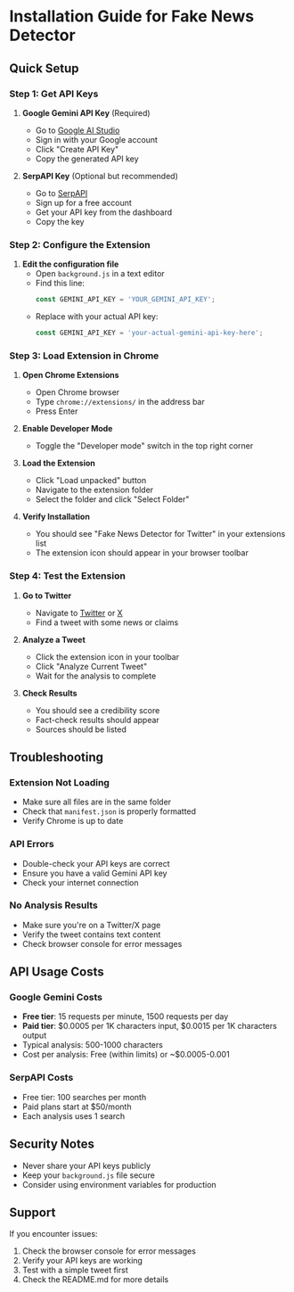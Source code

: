 # Installation Guide for Fake News Detector

## Quick Setup

### Step 1: Get API Keys

1. **Google Gemini API Key** (Required)
   - Go to [Google AI Studio](https://makersuite.google.com/app/apikey)
   - Sign in with your Google account
   - Click "Create API Key"
   - Copy the generated API key

2. **SerpAPI Key** (Optional but recommended)
   - Go to [SerpAPI](https://serpapi.com/)
   - Sign up for a free account
   - Get your API key from the dashboard
   - Copy the key

### Step 2: Configure the Extension

1. **Edit the configuration file**
   - Open `background.js` in a text editor
   - Find this line:
     ```javascript
     const GEMINI_API_KEY = 'YOUR_GEMINI_API_KEY';
     ```
   - Replace with your actual API key:
     ```javascript
     const GEMINI_API_KEY = 'your-actual-gemini-api-key-here';
     ```

### Step 3: Load Extension in Chrome

1. **Open Chrome Extensions**
   - Open Chrome browser
   - Type `chrome://extensions/` in the address bar
   - Press Enter

2. **Enable Developer Mode**
   - Toggle the "Developer mode" switch in the top right corner

3. **Load the Extension**
   - Click "Load unpacked" button
   - Navigate to the extension folder
   - Select the folder and click "Select Folder"

4. **Verify Installation**
   - You should see "Fake News Detector for Twitter" in your extensions list
   - The extension icon should appear in your browser toolbar

### Step 4: Test the Extension

1. **Go to Twitter**
   - Navigate to [Twitter](https://twitter.com) or [X](https://x.com)
   - Find a tweet with some news or claims

2. **Analyze a Tweet**
   - Click the extension icon in your toolbar
   - Click "Analyze Current Tweet"
   - Wait for the analysis to complete

3. **Check Results**
   - You should see a credibility score
   - Fact-check results should appear
   - Sources should be listed

## Troubleshooting

### Extension Not Loading
- Make sure all files are in the same folder
- Check that `manifest.json` is properly formatted
- Verify Chrome is up to date

### API Errors
- Double-check your API keys are correct
- Ensure you have a valid Gemini API key
- Check your internet connection

### No Analysis Results
- Make sure you're on a Twitter/X page
- Verify the tweet contains text content
- Check browser console for error messages

## API Usage Costs

### Google Gemini Costs
- **Free tier**: 15 requests per minute, 1500 requests per day
- **Paid tier**: $0.0005 per 1K characters input, $0.0015 per 1K characters output
- Typical analysis: 500-1000 characters
- Cost per analysis: Free (within limits) or ~$0.0005-0.001

### SerpAPI Costs
- Free tier: 100 searches per month
- Paid plans start at $50/month
- Each analysis uses 1 search

## Security Notes

- Never share your API keys publicly
- Keep your `background.js` file secure
- Consider using environment variables for production

## Support

If you encounter issues:
1. Check the browser console for error messages
2. Verify your API keys are working
3. Test with a simple tweet first
4. Check the README.md for more details 